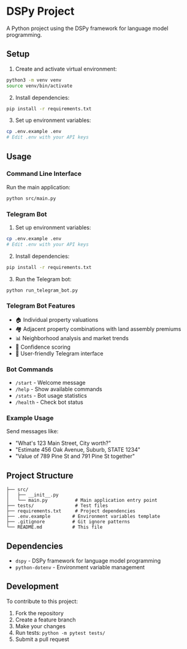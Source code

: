 # DSPy Project

A Python project using the DSPy framework for language model programming.

## Setup

1. Create and activate virtual environment:
```bash
python3 -m venv venv
source venv/bin/activate
```

2. Install dependencies:
```bash
pip install -r requirements.txt
```

3. Set up environment variables:
```bash
cp .env.example .env
# Edit .env with your API keys
```

## Usage

### Command Line Interface
Run the main application:
```bash
python src/main.py
```

### Telegram Bot
1. Set up environment variables:
```bash
cp .env.example .env
# Edit .env with your API keys
```

2. Install dependencies:
```bash
pip install -r requirements.txt
```

3. Run the Telegram bot:
```bash
python run_telegram_bot.py
```

### Telegram Bot Features
- 🏠 Individual property valuations
- 🏘️ Adjacent property combinations with land assembly premiums
- 📊 Neighborhood analysis and market trends
- 🎯 Confidence scoring
- 📱 User-friendly Telegram interface

### Bot Commands
- `/start` - Welcome message
- `/help` - Show available commands
- `/stats` - Bot usage statistics
- `/health` - Check bot status

### Example Usage
Send messages like:
- "What's 123 Main Street, City worth?"
- "Estimate 456 Oak Avenue, Suburb, STATE 1234"
- "Value of 789 Pine St and 791 Pine St together"

## Project Structure

```
├── src/
│   ├── __init__.py
│   └── main.py          # Main application entry point
├── tests/               # Test files
├── requirements.txt     # Project dependencies
├── .env.example        # Environment variables template
├── .gitignore          # Git ignore patterns
└── README.md           # This file
```

## Dependencies

- `dspy` - DSPy framework for language model programming
- `python-dotenv` - Environment variable management

## Development

To contribute to this project:

1. Fork the repository
2. Create a feature branch
3. Make your changes
4. Run tests: `python -m pytest tests/`
5. Submit a pull request